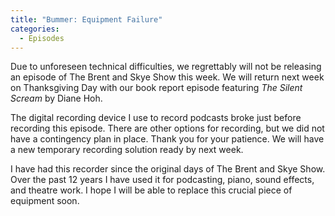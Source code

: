 ```yaml
---
title: "Bummer: Equipment Failure"
categories:
  - Episodes
---
```


Due to unforeseen technical difficulties, we regrettably will not be releasing an episode of The Brent and Skye Show this week. We will return next week on Thanksgiving Day with our book report episode featuring *The Silent Scream* by Diane Hoh.

The digital recording device I use to record podcasts broke just before recording this episode. There are other options for recording, but we did not have a contingency plan in place. Thank you for your patience. We will have a new temporary recording solution ready by next week.

I have had this recorder since the original days of The Brent and Skye Show. Over the past 12 years I have used it for podcasting, piano, sound effects, and theatre work. I hope I will be able to replace this crucial piece of equipment soon.
